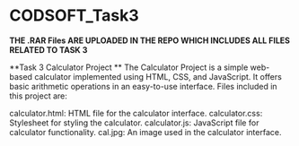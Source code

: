 # CODSOFT_Task3

**THE .RAR Files ARE UPLOADED IN THE REPO WHICH INCLUDES ALL FILES RELATED TO TASK 3**

**Task 3 Calculator Project **
The Calculator Project is a simple web-based calculator implemented using HTML, CSS, and JavaScript. It offers basic arithmetic operations in an easy-to-use interface. Files included in this project are:

calculator.html: HTML file for the calculator interface. calculator.css: Stylesheet for styling the calculator. calculator.js: JavaScript file for calculator functionality. cal.jpg: An image used in the calculator interface.
